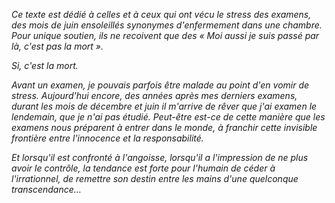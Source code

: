 *Ce texte est dédié à celles et à ceux qui ont vécu le stress des examens, des mois de juin ensoleillés synonymes d'enfermement dans une chambre. Pour unique soutien, ils ne recoivent que des « Moi aussi je suis passé par là, c'est pas la mort ».* 

*Si, c'est la mort.*

*Avant un examen, je pouvais parfois être malade au point d'en vomir de stress. Aujourd'hui encore, des années après mes derniers examens, durant les mois de décembre et juin il m'arrive de rêver que j'ai examen le lendemain, que je n'ai pas étudié. Peut-être est-ce de cette manière que les examens nous préparent à entrer dans le monde, à franchir cette invisible frontière entre l'innocence et la responsabilité.*

*Et lorsqu'il est confronté à l'angoisse, lorsqu'il a l'impression de ne plus avoir le contrôle, la tendance est forte pour l'humain de céder à l'irrationnel, de remettre son destin entre les mains d'une quelconque transcendance…*


